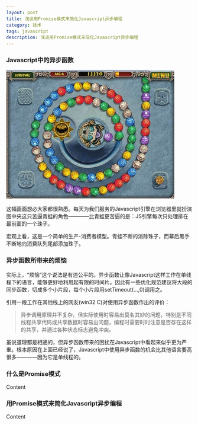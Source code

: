 ```yaml
---
layout: post
title: 浅谈用Promise模式来简化Javascript异步编程
category: 技术
tags: javascript
description: 浅谈用Promise模式来简化Javascript异步编程
---
```


### Javascript中的异步函数

![忙碌的Javascript引擎](/public/upload/zuma.png)

这幅画面想必大家都很熟悉。每天为我们服务的Javascript引擎在浏览器里就扮演图中央这只苦逼青蛙的角色————比青蛙更苦逼的是：JS引擎每次只处理排在最前面的一个珠子。

宏观上看，这是一个简单的生产-消费者模型。青蛙不断的消除珠子，而幕后黑手不断地向消费队列尾部添加珠子。



### 异步函数所带来的烦恼

实际上，“烦恼”这个说法是有违公平的。异步函数让像Javascript这样工作在单线程下的语言，能够更好地利用起有限的时间片。因此有一些优化规范建议将大段的同步函数，切成多个小片段，每个小片段用setTimeout(...,0)调用之。
	
引用一段工作在其他栈上的网友(win32 C)对使用异步函数作出的评价：
> 异步调用原理并不复杂，但实际使用时容易出莫名其妙的问题，特别是不同线程共享代码或共享数据时容易出问题，编程时需要时时注意是否存在这样的共享，并通过各种状态标志避免冲突。
	
虽说道理都是相通的，但异步函数带来的困扰在Javascript中看起来似乎更为严重。根本原因在上面已经说了，Javascript中使用异步函数的机会比其他语言要高很多————因为它是单线程的。





### 什么是Promise模式

Content

### 用Promise模式来简化Javascript异步编程

Content